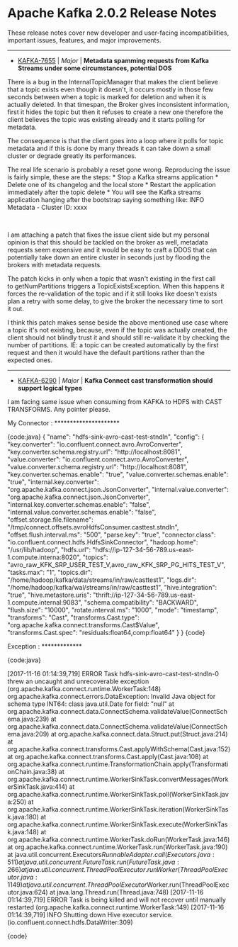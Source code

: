 
<!---
# Licensed to the Apache Software Foundation (ASF) under one
# or more contributor license agreements.  See the NOTICE file
# distributed with this work for additional information
# regarding copyright ownership.  The ASF licenses this file
# to you under the Apache License, Version 2.0 (the
# "License"); you may not use this file except in compliance
# with the License.  You may obtain a copy of the License at
#
#     http://www.apache.org/licenses/LICENSE-2.0
#
# Unless required by applicable law or agreed to in writing, software
# distributed under the License is distributed on an "AS IS" BASIS,
# WITHOUT WARRANTIES OR CONDITIONS OF ANY KIND, either express or implied.
# See the License for the specific language governing permissions and
# limitations under the License.
-->
# Apache Kafka  2.0.2 Release Notes

These release notes cover new developer and user-facing incompatibilities, important issues, features, and major improvements.


---

* [KAFKA-7655](https://issues.apache.org/jira/browse/KAFKA-7655) | *Major* | **Metadata spamming requests from Kafka Streams under some circumstances, potential DOS**

There is a bug in the InternalTopicManager that makes the client believe that a topic exists even though it doesn't, it occurs mostly in those few seconds between when a topic is marked for deletion and when it is actually deleted. In that timespan, the Broker gives inconsistent information, first it hides the topic but then it refuses to create a new one therefore the client believes the topic was existing already and it starts polling for metadata.

The consequence is that the client goes into a loop where it polls for topic metadata and if this is done by many threads it can take down a small cluster or degrade greatly its performances.

The real life scenario is probably a reset gone wrong. Reproducing the issue is fairly simple, these are the steps:
 \* Stop a Kafka streams application
 \* Delete one of its changelog and the local store
 \* Restart the application immediately after the topic delete
 \* You will see the Kafka streams application hanging after the bootstrap saying something like: INFO  Metadata - Cluster ID: xxxx

 

I am attaching a patch that fixes the issue client side but my personal opinion is that this should be tackled on the broker as well, metadata requests seem expensive and it would be easy to craft a DDOS that can potentially take down an entire cluster in seconds just by flooding the brokers with metadata requests.

The patch kicks in only when a topic that wasn't existing in the first call to getNumPartitions triggers a TopicExistsException. When this happens it forces the re-validation of the topic and if it still looks like doesn't exists plan a retry with some delay, to give the broker the necessary time to sort it out.

I think this patch makes sense beside the above mentioned use case where a topic it's not existing, because, even if the topic was actually created, the client should not blindly trust it and should still re-validate it by checking the number of partitions. IE: a topic can be created automatically by the first request and then it would have the default partitions rather than the expected ones.


---

* [KAFKA-6290](https://issues.apache.org/jira/browse/KAFKA-6290) | *Major* | **Kafka Connect cast transformation should support logical types**

I am facing same issue when consuming from KAFKA to HDFS with CAST TRANSFORMS. Any pointer please.

My Connector :
\*\*\*\*\*\*\*\*\*\*\*\*\*\*\*\*\*\*\*\*\*

{code:java}
{
 "name": "hdfs-sink-avro-cast-test-stndln",
 "config": {
  "key.converter": "io.confluent.connect.avro.AvroConverter",
  "key.converter.schema.registry.url": "http://localhost:8081",
  "value.converter": "io.confluent.connect.avro.AvroConverter",
  "value.converter.schema.registry.url": "http://localhost:8081",
  "key.converter.schemas.enable": "true",
  "value.converter.schemas.enable": "true",
  "internal.key.converter": "org.apache.kafka.connect.json.JsonConverter",
  "internal.value.converter": "org.apache.kafka.connect.json.JsonConverter",
  "internal.key.converter.schemas.enable": "false",
  "internal.value.converter.schemas.enable": "false",
  "offset.storage.file.filename": "/tmp/connect.offsets.avroHdfsConsumer.casttest.stndln",
  "offset.flush.interval.ms": "500",
  "parse.key": "true",
  "connector.class": "io.confluent.connect.hdfs.HdfsSinkConnector",
  "hadoop.home": "/usr/lib/hadoop",
  "hdfs.url": "hdfs://ip-127-34-56-789.us-east-1.compute.interna:8020",
  "topics": "avro\_raw\_KFK\_SRP\_USER\_TEST\_V,avro\_raw\_KFK\_SRP\_PG\_HITS\_TEST\_V",
  "tasks.max": "1",
  "topics.dir": "/home/hadoop/kafka/data/streams/in/raw/casttest1",
  "logs.dir": "/home/hadoop/kafka/wal/streams/in/raw/casttest1",
  "hive.integration": "true",
  "hive.metastore.uris": "thrift://ip-127-34-56-789.us-east-1.compute.internal:9083",
  "schema.compatibility": "BACKWARD",
  "flush.size": "10000",
  "rotate.interval.ms": "1000",
  "mode": "timestamp",
  "transforms": "Cast",
  "transforms.Cast.type": "org.apache.kafka.connect.transforms.Cast$Value",
  "transforms.Cast.spec": "residuals:float64,comp:float64"
 }
}
{code}

Exception :
\*\*\*\*\*\*\*\*\*\*\*\*\*

{code:java}

[2017-11-16 01:14:39,719] ERROR Task hdfs-sink-avro-cast-test-stndln-0 threw an uncaught and unrecoverable exception (org.apache.kafka.connect.runtime.WorkerTask:148)
org.apache.kafka.connect.errors.DataException: Invalid Java object for schema type INT64: class java.util.Date for field: "null"
        at org.apache.kafka.connect.data.ConnectSchema.validateValue(ConnectSchema.java:239)
        at org.apache.kafka.connect.data.ConnectSchema.validateValue(ConnectSchema.java:209)
        at org.apache.kafka.connect.data.Struct.put(Struct.java:214)
        at org.apache.kafka.connect.transforms.Cast.applyWithSchema(Cast.java:152)
        at org.apache.kafka.connect.transforms.Cast.apply(Cast.java:108)
        at org.apache.kafka.connect.runtime.TransformationChain.apply(TransformationChain.java:38)
        at org.apache.kafka.connect.runtime.WorkerSinkTask.convertMessages(WorkerSinkTask.java:414)
        at org.apache.kafka.connect.runtime.WorkerSinkTask.poll(WorkerSinkTask.java:250)
        at org.apache.kafka.connect.runtime.WorkerSinkTask.iteration(WorkerSinkTask.java:180)
        at org.apache.kafka.connect.runtime.WorkerSinkTask.execute(WorkerSinkTask.java:148)
        at org.apache.kafka.connect.runtime.WorkerTask.doRun(WorkerTask.java:146)
        at org.apache.kafka.connect.runtime.WorkerTask.run(WorkerTask.java:190)
        at java.util.concurrent.Executors$RunnableAdapter.call(Executors.java:511)
        at java.util.concurrent.FutureTask.run(FutureTask.java:266)
        at java.util.concurrent.ThreadPoolExecutor.runWorker(ThreadPoolExecutor.java:1149)
        at java.util.concurrent.ThreadPoolExecutor$Worker.run(ThreadPoolExecutor.java:624)
        at java.lang.Thread.run(Thread.java:748)
[2017-11-16 01:14:39,719] ERROR Task is being killed and will not recover until manually restarted (org.apache.kafka.connect.runtime.WorkerTask:149)
[2017-11-16 01:14:39,719] INFO Shutting down Hive executor service. (io.confluent.connect.hdfs.DataWriter:309)

{code}



